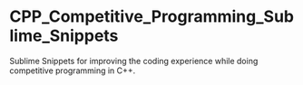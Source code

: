 # CPP_Competitive_Programming_Sublime_Snippets
Sublime Snippets for improving the coding experience while doing competitive programming in C++.
